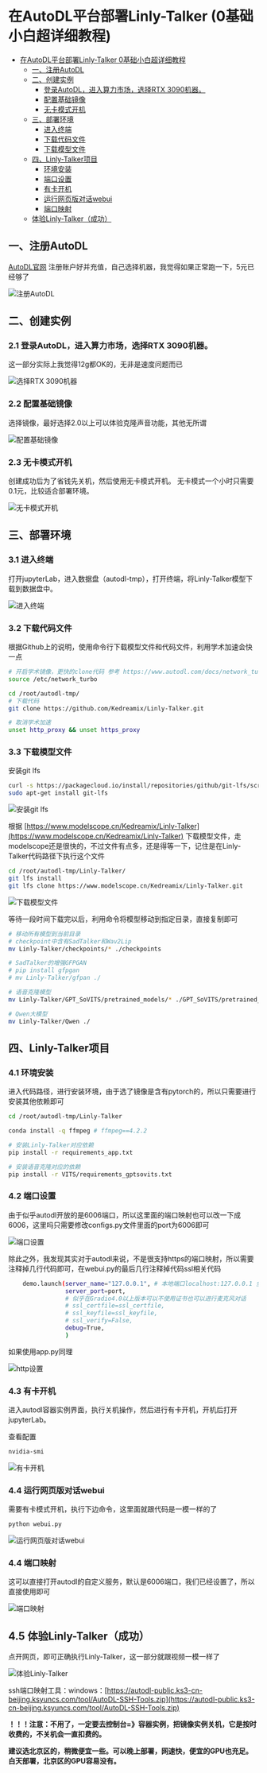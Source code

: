 # 在AutoDL平台部署Linly-Talker (0基础小白超详细教程)

<!-- TOC -->

- [在AutoDL平台部署Linly-Talker 0基础小白超详细教程](#%E5%9C%A8autodl%E5%B9%B3%E5%8F%B0%E9%83%A8%E7%BD%B2linly-talker-0%E5%9F%BA%E7%A1%80%E5%B0%8F%E7%99%BD%E8%B6%85%E8%AF%A6%E7%BB%86%E6%95%99%E7%A8%8B)
    - [一、注册AutoDL](#%E4%B8%80%E6%B3%A8%E5%86%8Cautodl)
    - [二、创建实例](#%E4%BA%8C%E5%88%9B%E5%BB%BA%E5%AE%9E%E4%BE%8B)
        - [登录AutoDL，进入算力市场，选择RTX 3090机器。](#%E7%99%BB%E5%BD%95autodl%E8%BF%9B%E5%85%A5%E7%AE%97%E5%8A%9B%E5%B8%82%E5%9C%BA%E9%80%89%E6%8B%A9rtx-3090%E6%9C%BA%E5%99%A8)
        - [配置基础镜像](#%E9%85%8D%E7%BD%AE%E5%9F%BA%E7%A1%80%E9%95%9C%E5%83%8F)
        - [无卡模式开机](#%E6%97%A0%E5%8D%A1%E6%A8%A1%E5%BC%8F%E5%BC%80%E6%9C%BA)
    - [三、部署环境](#%E4%B8%89%E9%83%A8%E7%BD%B2%E7%8E%AF%E5%A2%83)
        - [进入终端](#%E8%BF%9B%E5%85%A5%E7%BB%88%E7%AB%AF)
        - [下载代码文件](#%E4%B8%8B%E8%BD%BD%E4%BB%A3%E7%A0%81%E6%96%87%E4%BB%B6)
        - [下载模型文件](#%E4%B8%8B%E8%BD%BD%E6%A8%A1%E5%9E%8B%E6%96%87%E4%BB%B6)
    - [四、Linly-Talker项目](#%E5%9B%9Blinly-talker%E9%A1%B9%E7%9B%AE)
        - [环境安装](#%E7%8E%AF%E5%A2%83%E5%AE%89%E8%A3%85)
        - [端口设置](#%E7%AB%AF%E5%8F%A3%E8%AE%BE%E7%BD%AE)
        - [有卡开机](#%E6%9C%89%E5%8D%A1%E5%BC%80%E6%9C%BA)
        - [运行网页版对话webui](#%E8%BF%90%E8%A1%8C%E7%BD%91%E9%A1%B5%E7%89%88%E5%AF%B9%E8%AF%9Dwebui)
        - [端口映射](#%E7%AB%AF%E5%8F%A3%E6%98%A0%E5%B0%84)
    - [体验Linly-Talker（成功）](#%E4%BD%93%E9%AA%8Clinly-talker%E6%88%90%E5%8A%9F)

<!-- /TOC -->

## 一、注册AutoDL

[AutoDL官网](https://www.autodl.com/home) 注册账户好并充值，自己选择机器，我觉得如果正常跑一下，5元已经够了

![注册AutoDL](https://pic1.zhimg.com/v2-f56bc692a0d22fb1ae749b7697ff5d0f.png)

## 二、创建实例

### 2.1 登录AutoDL，进入算力市场，选择RTX 3090机器。

这一部分实际上我觉得12g都OK的，无非是速度问题而已

![选择RTX 3090机器](https://picx.zhimg.com/v2-824956d591eead5d3ed4de87c59258a6.png)



### 2.2 配置基础镜像

选择镜像，最好选择2.0以上可以体验克隆声音功能，其他无所谓

![配置基础镜像](https://pic1.zhimg.com/v2-8d064d809e15673dc6f2be8f2ef83ae7.png)



### 2.3 无卡模式开机

创建成功后为了省钱先关机，然后使用无卡模式开机。
无卡模式一个小时只需要0.1元，比较适合部署环境。

![无卡模式开机](https://picx.zhimg.com/v2-118eead549c35ad06d946b00cd93c668.png)

## 三、部署环境

### 3.1 进入终端

打开jupyterLab，进入数据盘（autodl-tmp），打开终端，将Linly-Talker模型下载到数据盘中。

![进入终端](https://pica.zhimg.com/v2-7c29a3f68c04b9af0963d4acaa63f59c.png)



### 3.2 下载代码文件

根据Github上的说明，使用命令行下载模型文件和代码文件，利用学术加速会快一点

```bash
# 开启学术镜像，更快的clone代码 参考 https://www.autodl.com/docs/network_turbo/
source /etc/network_turbo

cd /root/autodl-tmp/
# 下载代码
git clone https://github.com/Kedreamix/Linly-Talker.git

# 取消学术加速
unset http_proxy && unset https_proxy
```



### 3.3 下载模型文件

安装git lfs

```sh
curl -s https://packagecloud.io/install/repositories/github/git-lfs/script.deb.sh | sudo bash
sudo apt-get install git-lfs
```

![安装git lfs](https://pic1.zhimg.com/v2-084b5f048d1a70d8712bd6a6891c673c.png)

根据 [https://www.modelscope.cn/Kedreamix/Linly-Talker](https://www.modelscope.cn/Kedreamix/Linly-Talker) 下载模型文件，走modelscope还是很快的，不过文件有点多，还是得等一下，记住是在Linly-Talker代码路径下执行这个文件

```bash
cd /root/autodl-tmp/Linly-Talker/
git lfs install
git lfs clone https://www.modelscope.cn/Kedreamix/Linly-Talker.git
```

![下载模型文件](https://picx.zhimg.com/v2-1f61be9be69053ebe16c72762c350d18.png)

等待一段时间下载完以后，利用命令将模型移动到指定目录，直接复制即可

```bash
# 移动所有模型到当前目录
# checkpoint中含有SadTalker和Wav2Lip
mv Linly-Talker/checkpoints/* ./checkpoints

# SadTalker的增强GFPGAN
# pip install gfpgan
# mv Linly-Talker/gfpan ./

# 语音克隆模型
mv Linly-Talker/GPT_SoVITS/pretrained_models/* ./GPT_SoVITS/pretrained_models/

# Qwen大模型
mv Linly-Talker/Qwen ./
```



## 四、Linly-Talker项目

### 4.1 环境安装

进入代码路径，进行安装环境，由于选了镜像是含有pytorch的，所以只需要进行安装其他依赖即可

```bash
cd /root/autodl-tmp/Linly-Talker

conda install -q ffmpeg # ffmpeg==4.2.2

# 安装Linly-Talker对应依赖
pip install -r requirements_app.txt

# 安装语音克隆对应的依赖
pip install -r VITS/requirements_gptsovits.txt
```



### 4.2 端口设置

由于似乎autodl开放的是6006端口，所以这里面的端口映射也可以改一下成6006，这里吗只需要修改configs.py文件里面的port为6006即可

![端口设置](https://picx.zhimg.com/v2-d9516998de3e6ffea282c4c6776c126f.png)

除此之外，我发现其实对于autodl来说，不是很支持https的端口映射，所以需要注释掉几行代码即可，在webui.py的最后几行注释掉代码ssl相关代码

```bash
    demo.launch(server_name="127.0.0.1", # 本地端口localhost:127.0.0.1 全局端口转发:"0.0.0.0"
                server_port=port,
                # 似乎在Gradio4.0以上版本可以不使用证书也可以进行麦克风对话
                # ssl_certfile=ssl_certfile,
                # ssl_keyfile=ssl_keyfile,
                # ssl_verify=False,
                debug=True,
                )
```

如果使用app.py同理

![http设置](https://picx.zhimg.com/v2-fd4aed3c765b8a4a425e12520a1461ae.png)

### 4.3 有卡开机

进入autodl容器实例界面，执行关机操作，然后进行有卡开机，开机后打开jupyterLab。

查看配置

```bash
nvidia-smi
```

![有卡开机](https://pic1.zhimg.com/v2-baff41e6634fd25fb5d39806b86b1c40.png)



### 4.4 运行网页版对话webui

需要有卡模式开机，执行下边命令，这里面就跟代码是一模一样的了

```bash
python webui.py
```

![运行网页版对话webui](https://pic1.zhimg.com/v2-c1c8a2653cef9d4b044fb85555411928.png)



### 4.4 端口映射

这可以直接打开autodl的自定义服务，默认是6006端口，我们已经设置了，所以直接使用即可

![端口映射](https://picx.zhimg.com/v2-19a51c44478a1fad9e0de593ee4d547f.png)



## 4.5 体验Linly-Talker（成功）

点开网页，即可正确执行Linly-Talker，这一部分就跟视频一模一样了

![体验Linly-Talker](https://picx.zhimg.com/v2-1b67099f2903fdcac732b784477851aa.png)





ssh端口映射工具：windows：[https://autodl-public.ks3-cn-beijing.ksyuncs.com/tool/AutoDL-SSH-Tools.zip](https://autodl-public.ks3-cn-beijing.ksyuncs.com/tool/AutoDL-SSH-Tools.zip)

**！！！注意：不用了，一定要去控制台=》容器实例，把镜像实例关机，它是按时收费的，不关机会一直扣费的。**

**建议选北京区的，稍微便宜一些。可以晚上部署，网速快，便宜的GPU也充足。白天部署，北京区的GPU容易没有。**
